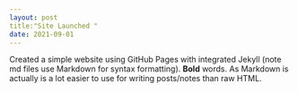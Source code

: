 ```yaml
---
layout: post
title:"Site Launched "
date: 2021-09-01
---
```

Created a simple website using GitHub Pages with integrated Jekyll (note md files use Markdown for syntax formatting). **Bold** words.
As Markdown is actually is a lot easier to use for writing posts/notes than raw HTML.
